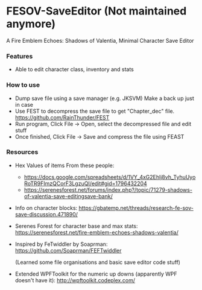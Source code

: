 # FESOV-SaveEditor (Not maintained anymore)
A Fire Emblem Echoes: Shadows of Valentia, Minimal Character Save Editor

### Features
  * Able to edit character class, inventory and stats
  
### How to use
  * Dump save file using a save manager (e.g. JKSVM) Make a back up just in case
  * Use FEST to decompress the save file to get "Chapter_dec" file. https://github.com/RainThunder/FEST
  * Run program, Click File -> Open, select the decompressed file and edit stuff
  * Once finished, Click File -> Save and compress the file using FEAST

### Resources

  * Hex Values of items From these people:
    * https://docs.google.com/spreadsheets/d/1VY_4xG2Ehlj8vh_TyhuUyoRoTR9FImzQCorF3LgzuQI/edit#gid=1796432204
    * https://serenesforest.net/forums/index.php?/topic/71279-shadows-of-valentia-save-editingsave-bank/

  * Info on character blocks: https://gbatemp.net/threads/research-fe-sov-save-discussion.471890/

  * Serenes Forest for character base and max stats: https://serenesforest.net/fire-emblem-echoes-shadows-valentia/

  * Inspired by FeTwiddler by Soaprman: https://github.com/Soaprman/FEFTwiddler 

    (Learned some file organisations and basic save editor code stuff)

  * Extended WPFToolkit for the numeric up downs (apparently WPF doesn't have it): http://wpftoolkit.codeplex.com/
  

